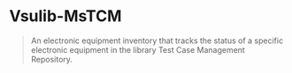 # Vsulib-MsTCM
> An electronic equipment inventory that tracks the status of a specific electronic equipment in the library Test Case Management Repository.
